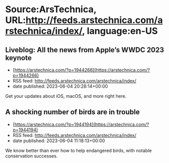 # Source:ArsTechnica, URL:http://feeds.arstechnica.com/arstechnica/index/, language:en-US

## Liveblog: All the news from Apple’s WWDC 2023 keynote
 - [https://arstechnica.com/?p=1944266](https://arstechnica.com/?p=1944266)
 - RSS feed: http://feeds.arstechnica.com/arstechnica/index/
 - date published: 2023-06-04 20:28:14+00:00

Get your updates about iOS, macOS, and more right here.

## A shocking number of birds are in trouble
 - [https://arstechnica.com/?p=1944194](https://arstechnica.com/?p=1944194)
 - RSS feed: http://feeds.arstechnica.com/arstechnica/index/
 - date published: 2023-06-04 11:18:13+00:00

We know better than ever how to help endangered birds, with notable conservation successes.

